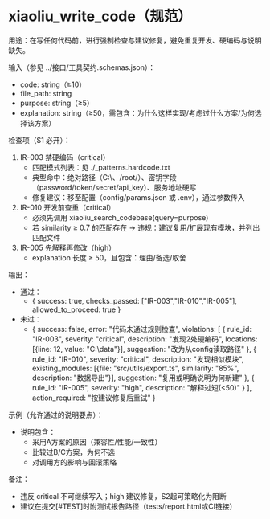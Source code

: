 # xiaoliu_write_code（规范）

用途：在写任何代码前，进行强制检查与建议修复，避免重复开发、硬编码与说明缺失。

输入（参见 ../接口/工具契约.schemas.json）：
- code: string（≥10）
- file_path: string
- purpose: string（≥5）
- explanation: string（≥50，需包含：为什么这样实现/考虑过什么方案/为何选择该方案）

检查项（S1 必开）：
1) IR-003 禁硬编码（critical）
   - 匹配模式列表：见 ./_patterns.hardcode.txt
   - 典型命中：绝对路径（C:\、/root/）、密钥字段（password/token/secret/api_key）、服务地址硬写
   - 修复建议：移至配置（config/params.json 或 .env），通过参数传入
2) IR-010 开发前查重（critical）
   - 必须先调用 xiaoliu_search_codebase(query=purpose)
   - 若 similarity ≥ 0.7 的匹配存在 → 违规：建议复用/扩展现有模块，并列出匹配文件
3) IR-005 先解释再修改（high）
   - explanation 长度 ≥ 50，且包含：理由/备选/取舍

输出：
- 通过：
  - { success: true, checks_passed: ["IR-003","IR-010","IR-005"], allowed_to_proceed: true }
- 未过：
  - { success: false, error: "代码未通过规则检查", violations: [
      { rule_id: "IR-003", severity: "critical", description: "发现2处硬编码", locations: [{line: 12, value: "C:\\data"}], suggestion: "改为从config读取路径" },
      { rule_id: "IR-010", severity: "critical", description: "发现相似模块", existing_modules: [{file: "src/utils/export.ts", similarity: "85%", description: "数据导出"}], suggestion: "复用或明确说明为何新建" },
      { rule_id: "IR-005", severity: "high", description: "解释过短(<50)" }
    ], action_required: "按建议修复后重试" }

示例（允许通过的说明要点）：
- 说明包含：
  - 采用A方案的原因（兼容性/性能/一致性）
  - 比较过B/C方案，为何不选
  - 对调用方的影响与回滚策略

备注：
- 违反 critical 不可继续写入；high 建议修复，S2起可策略化为阻断
- 建议在提交[#TEST]时附测试报告路径（tests/report.html或CI链接）

